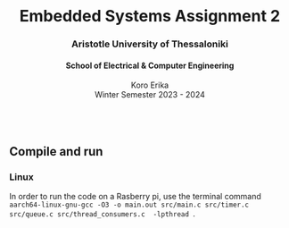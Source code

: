 <div id="top"></div>

<br />
<div align="center">
  <h1 align="center">Embedded Systems Assignment 2</h1>
  <h3 align="center">Aristotle University of Thessaloniki</h3>
  <h4 align="center">School of Electrical & Computer Engineering</h4>
  <p align="center">
    Koro Erika
    <br />
    Winter Semester 2023 - 2024
    <br />
    <br />
    <br />
    <br />
  </p>
</div>

## Compile and run

### Linux
In order to run the code on a Rasberry pi, use the terminal command `aarch64-linux-gnu-gcc -O3 -o main.out src/main.c src/timer.c src/queue.c src/thread_consumers.c  -lpthread `.
<br/>

